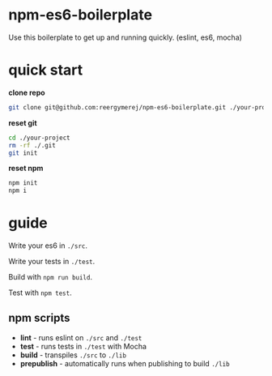 # npm-es6-boilerplate

Use this boilerplate to get up and running quickly. (eslint, es6, mocha)

# quick start

**clone repo**
```sh
git clone git@github.com:reergymerej/npm-es6-boilerplate.git ./your-project
```

**reset git**
```sh
cd ./your-project
rm -rf ./.git
git init
```

**reset npm**
```sh
npm init
npm i
```

# guide

Write your es6 in `./src`.

Write your tests in `./test`.

Build with `npm run build`.

Test with `npm test`.


## npm scripts

* **lint** - runs eslint on `./src` and `./test`
* **test** - runs tests in `./test` with Mocha
* **build** - transpiles `./src` to `./lib`
* **prepublish** - automatically runs when publishing to build `./lib`

